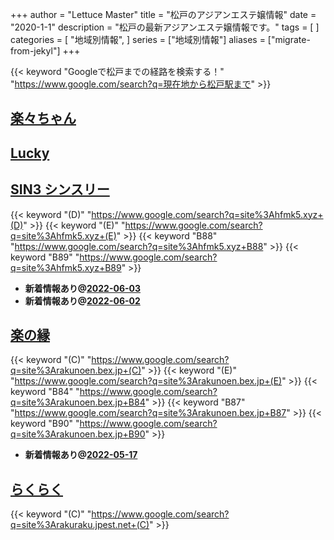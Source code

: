 +++
author = "Lettuce Master"
title = "松戸のアジアンエステ嬢情報"
date = "2020-1-1"
description = "松戸の最新アジアンエステ嬢情報です。"
tags = [
]
categories = [
    "地域別情報",
]
series = ["地域別情報"]
aliases = ["migrate-from-jekyl"]
+++

{{< keyword "Googleで松戸までの経路を検索する！" "https://www.google.com/search?q=現在地から松戸駅まで" >}}

## [楽々ちゃん](http://raku-raku.work/)


## [Lucky](http://hfmo7.xyz/)


## [SIN3 シンスリー](http://hfmk5.xyz/)
{{< keyword "(D)" "https://www.google.com/search?q=site%3Ahfmk5.xyz+(D)" >}} {{< keyword "(E)" "https://www.google.com/search?q=site%3Ahfmk5.xyz+(E)" >}} {{< keyword "B88" "https://www.google.com/search?q=site%3Ahfmk5.xyz+B88" >}} {{< keyword "B89" "https://www.google.com/search?q=site%3Ahfmk5.xyz+B89" >}} 

- **新着情報あり@[2022-06-03](/post/2022-06-03)**
- **新着情報あり@[2022-06-02](/post/2022-06-02)**
## [楽の縁](https://rakunoen.bex.jp/)
{{< keyword "(C)" "https://www.google.com/search?q=site%3Arakunoen.bex.jp+(C)" >}} {{< keyword "(E)" "https://www.google.com/search?q=site%3Arakunoen.bex.jp+(E)" >}} {{< keyword "B84" "https://www.google.com/search?q=site%3Arakunoen.bex.jp+B84" >}} {{< keyword "B87" "https://www.google.com/search?q=site%3Arakunoen.bex.jp+B87" >}} {{< keyword "B90" "https://www.google.com/search?q=site%3Arakunoen.bex.jp+B90" >}} 

- **新着情報あり@[2022-05-17](/post/2022-05-17)**
## [らくらく](http://rakuraku.jpest.net/)
{{< keyword "(C)" "https://www.google.com/search?q=site%3Arakuraku.jpest.net+(C)" >}} 

